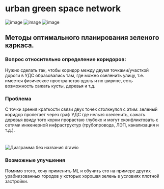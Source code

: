 # urban green space network
![image](https://user-images.githubusercontent.com/113199314/199528977-e699e223-bb5e-4978-9169-c51edf6576a8.png)
![image](https://user-images.githubusercontent.com/113199314/199529400-2df60772-60bf-4be2-b173-753f2cd30252.png)
![image](https://user-images.githubusercontent.com/113199314/199529572-10331eb1-bb77-4226-9b82-704b057640fb.png)
## Методы оптимального планирования зеленого каркаса.
### Вопрос относительно определение коридоров:
Нужно сделать так, чтобы коридор между двумя точками/участкой дороги в УДС образовались там, где можно озеленить улицу, т.е. имеется  физическое пространство вдоль и по ширине, есть возможность сажать кусты, деревья и т.д. 
### Проблема
С точки зрения краткости связи двух точек столкнулся с этим: зеленый коридор пролегает через граф УДС где нельзя озеленить, сажать деревья ввиду того корни прорастаю глубоко и могут сконфликтовать с сетями инженерной инфраструктур (трубопровода, ЛЭП, канализация и т.д.).
# 

![Диаграмма без названия drawio](https://user-images.githubusercontent.com/113199314/199532156-2e81d798-e883-4f87-a114-e6cc59b4314e.png)
### Возможные улучшения
Помимо этого, хочу применить ML и обучить его на примере других урабнизованных городов у которых хорошая зелень в условиях плотной застройки.

